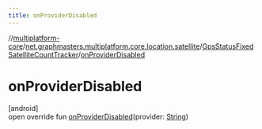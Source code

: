 ```yaml
---
title: onProviderDisabled
---
```

//[multiplatform-core](../../../index.html)/[net.graphmasters.multiplatform.core.location.satellite](../index.html)/[GpsStatusFixedSatelliteCountTracker](index.html)/[onProviderDisabled](on-provider-disabled.html)



# onProviderDisabled



[android]\
open override fun [onProviderDisabled](on-provider-disabled.html)(provider: [String](https://kotlinlang.org/api/latest/jvm/stdlib/kotlin/-string/index.html))




